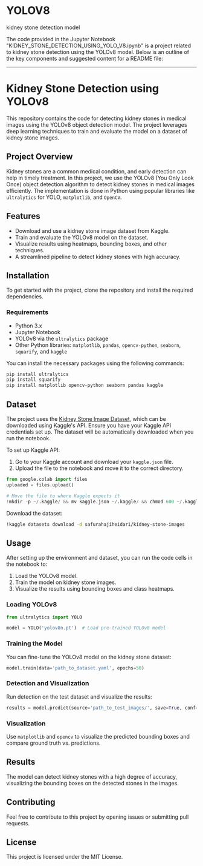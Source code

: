 # YOLOV8
kidney stone detection model



The code provided in the Jupyter Notebook "KIDNEY_STONE_DETECTION_USING_YOLO_V8.ipynb" is a project related to kidney stone detection using the YOLOv8 model. Below is an outline of the key components and suggested content for a README file:

---

# Kidney Stone Detection using YOLOv8

This repository contains the code for detecting kidney stones in medical images using the YOLOv8 object detection model. The project leverages deep learning techniques to train and evaluate the model on a dataset of kidney stone images.

## Project Overview

Kidney stones are a common medical condition, and early detection can help in timely treatment. In this project, we use the YOLOv8 (You Only Look Once) object detection algorithm to detect kidney stones in medical images efficiently. The implementation is done in Python using popular libraries like `ultralytics` for YOLO, `matplotlib`, and `OpenCV`.

## Features
- Download and use a kidney stone image dataset from Kaggle.
- Train and evaluate the YOLOv8 model on the dataset.
- Visualize results using heatmaps, bounding boxes, and other techniques.
- A streamlined pipeline to detect kidney stones with high accuracy.

## Installation

To get started with the project, clone the repository and install the required dependencies.

### Requirements
- Python 3.x
- Jupyter Notebook
- YOLOv8 via the `ultralytics` package
- Other Python libraries: `matplotlib`, `pandas`, `opencv-python`, `seaborn`, `squarify`, and `kaggle`

You can install the necessary packages using the following commands:

```bash
pip install ultralytics
pip install squarify
pip install matplotlib opencv-python seaborn pandas kaggle
```

## Dataset

The project uses the [Kidney Stone Image Dataset](https://www.kaggle.com/datasets/safurahajiheidari/kidney-stone-images), which can be downloaded using Kaggle's API. Ensure you have your Kaggle API credentials set up. The dataset will be automatically downloaded when you run the notebook.

To set up Kaggle API:
1. Go to your Kaggle account and download your `kaggle.json` file.
2. Upload the file to the notebook and move it to the correct directory.

```python
from google.colab import files
uploaded = files.upload()

# Move the file to where Kaggle expects it
!mkdir -p ~/.kaggle/ && mv kaggle.json ~/.kaggle/ && chmod 600 ~/.kaggle/kaggle.json
```

Download the dataset:
```bash
!kaggle datasets download -d safurahajiheidari/kidney-stone-images
```

## Usage

After setting up the environment and dataset, you can run the code cells in the notebook to:
1. Load the YOLOv8 model.
2. Train the model on kidney stone images.
3. Visualize the results using bounding boxes and class heatmaps.

### Loading YOLOv8
```python
from ultralytics import YOLO

model = YOLO('yolov8n.pt')  # Load pre-trained YOLOv8 model
```

### Training the Model
You can fine-tune the YOLOv8 model on the kidney stone dataset:
```python
model.train(data='path_to_dataset.yaml', epochs=50)
```

### Detection and Visualization
Run detection on the test dataset and visualize the results:
```python
results = model.predict(source='path_to_test_images/', save=True, conf=0.5)
```

### Visualization
Use `matplotlib` and `opencv` to visualize the predicted bounding boxes and compare ground truth vs. predictions.

## Results

The model can detect kidney stones with a high degree of accuracy, visualizing the bounding boxes on the detected stones in the images.

## Contributing

Feel free to contribute to this project by opening issues or submitting pull requests.

## License

This project is licensed under the MIT License.
